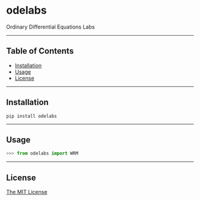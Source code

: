 # odelabs

Ordinary Differential Equations Labs


----
## Table of Contents

* [Installation](#installation)
* [Usage](#usage)
* [License](#license)


----
## Installation

```shell script
pip install odelabs
```


----
## Usage


[comment]: <> (![equation]&#40;https://latex.codecogs.com/svg.latex?\large&space;-\left&#40;p\psi^\prime\right&#41;^\prime+q\psi=\lambda{w}\psi&#41; )


```python
>>> from odelabs import WRM

```

[comment]: <> (<img src="https://latex.codecogs.com/svg.latex?\Large&space;x=\frac{-b\pm\sqrt{b^2-4ac}}{2a}" title="\Large x=\frac{-b\pm\sqrt{b^2-4ac}}{2a}" />)


[comment]: <> (![\Large x=\frac{-b\pm\sqrt{b^2-4ac}}{2a}]&#40;https://latex.codecogs.com/svg.latex?\Large&space;x=\frac{-b\pm\sqrt{b^2-4ac}}{2a}&#41; )

----
## License

[The MIT License](LICENSE)
